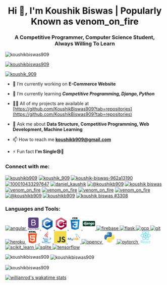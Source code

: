 <h1 align="center">Hi 👋, I'm Koushik Biswas | Popularly Known as venom_on_fire</h1>
<h3 align="center">A Competitive Programmer, Computer Science Student, Always Willing To Learn</h3>

<p align="left"> <img src="https://komarev.com/ghpvc/?username=koushikbiswas909&label=Profile%20views&color=0e75b6&style=flat" alt="koushikbiswas909" height="30" width="300"  /> </p>

<p align="left"> <a href="https://github.com/ryo-ma/github-profile-trophy"><img src="https://github-profile-trophy.vercel.app/?username=koushikbiswas909" alt="koushikbiswas909" /></a> </p>

<p align="left"> <a href="https://twitter.com/koushik_909" target="blank"><img src="https://img.shields.io/twitter/follow/koushik_909?logo=twitter&style=for-the-badge" alt="koushik_909" /></a> </p>

- 🔭 I’m currently working on **E-Commerce Website**

- 🌱 I’m currently learning ***Competitive Programming, Django, Python***

- 👨‍💻 All of my projects are available at [https://github.com/KoushikBiswas909?tab=repositories](https://github.com/KoushikBiswas909?tab=repositories)

- 💬 Ask me about **Data Structure, Competitive Programming, Web Development, Machine Learning**

- 📫 How to reach me **koushikb909@gmail.com**

- ⚡ Fun fact **I'm Single😢🤗**

<h3 align="left">Connect with me:</h3>
<p align="left">
<a href="https://dev.to/koushikb909" target="blank"><img align="center" src="https://cdn.jsdelivr.net/npm/simple-icons@3.0.1/icons/dev-dot-to.svg" alt="koushikb909" height="30" width="40" /></a>
<a href="https://twitter.com/koushik_909" target="blank"><img align="center" src="https://raw.githubusercontent.com/rahuldkjain/github-profile-readme-generator/master/src/images/icons/Social/twitter.svg" alt="koushik_909" height="30" width="40" /></a>
<a href="https://linkedin.com/in/koushik-biswas-962a13190" target="blank"><img align="center" src="https://raw.githubusercontent.com/rahuldkjain/github-profile-readme-generator/master/src/images/icons/Social/linked-in-alt.svg" alt="koushik-biswas-962a13190" height="30" width="40" /></a>
<a href="https://fb.com/100010433297647" target="blank"><img align="center" src="https://raw.githubusercontent.com/rahuldkjain/github-profile-readme-generator/master/src/images/icons/Social/facebook.svg" alt="100010433297647" height="30" width="40" /></a>
<a href="https://instagram.com/daniel_kaushik" target="blank"><img align="center" src="https://raw.githubusercontent.com/rahuldkjain/github-profile-readme-generator/master/src/images/icons/Social/instagram.svg" alt="daniel_kaushik" height="30" width="40" /></a>
<a href="https://medium.com/@koushikb909" target="blank"><img align="center" src="https://raw.githubusercontent.com/rahuldkjain/github-profile-readme-generator/master/src/images/icons/Social/medium.svg" alt="@koushikb909" height="30" width="40" /></a>
<a href="https://www.youtube.com/c/koushik biswas" target="blank"><img align="center" src="https://raw.githubusercontent.com/rahuldkjain/github-profile-readme-generator/master/src/images/icons/Social/youtube.svg" alt="koushik biswas" height="30" width="40" /></a>
<a href="https://www.codechef.com/users/venom_on_fire" target="blank"><img align="center" src="https://cdn.jsdelivr.net/npm/simple-icons@3.1.0/icons/codechef.svg" alt="venom_on_fire" height="30" width="40" /></a>
<a href="https://www.hackerrank.com/venom_on_fire" target="blank"><img align="center" src="https://raw.githubusercontent.com/rahuldkjain/github-profile-readme-generator/master/src/images/icons/Social/hackerrank.svg" alt="venom_on_fire" height="30" width="40" /></a>
<a href="https://codeforces.com/profile/venom_on_fire" target="blank"><img align="center" src="https://cdn.jsdelivr.net/npm/simple-icons@3.0.1/icons/codeforces.svg" alt="venom_on_fire" height="30" width="40" /></a>
<a href="https://www.leetcode.com/venom_on_fire" target="blank"><img align="center" src="https://raw.githubusercontent.com/rahuldkjain/github-profile-readme-generator/master/src/images/icons/Social/leet-code.svg" alt="venom_on_fire" height="30" width="40" /></a>
<a href="https://www.hackerearth.com/@koushikb909" target="blank"><img align="center" src="https://raw.githubusercontent.com/rahuldkjain/github-profile-readme-generator/master/src/images/icons/Social/hackerearth.svg" alt="@koushikb909" height="30" width="40" /></a>
<a href="https://auth.geeksforgeeks.org/user/koushikb909" target="blank"><img align="center" src="https://raw.githubusercontent.com/rahuldkjain/github-profile-readme-generator/master/src/images/icons/Social/geeks-for-geeks.svg" alt="koushikb909" height="30" width="40" /></a>
<a href="https://discord.gg/koushik biswas #3308" target="blank"><img align="center" src="https://raw.githubusercontent.com/rahuldkjain/github-profile-readme-generator/master/src/images/icons/Social/discord.svg" alt="koushik biswas #3308" height="30" width="40" /></a>
</p>

<h3 align="left">Languages and Tools:</h3>
<p align="left"> <a href="https://angular.io" target="_blank"> <img src="https://angular.io/assets/images/logos/angular/angular.svg" alt="angular" width="40" height="40"/> </a> <a href="https://getbootstrap.com" target="_blank"> <img src="https://raw.githubusercontent.com/devicons/devicon/master/icons/bootstrap/bootstrap-plain-wordmark.svg" alt="bootstrap" width="40" height="40"/> </a> <a href="https://www.cprogramming.com/" target="_blank"> <img src="https://raw.githubusercontent.com/devicons/devicon/master/icons/c/c-original.svg" alt="c" width="40" height="40"/> </a> <a href="https://www.w3schools.com/cpp/" target="_blank"> <img src="https://raw.githubusercontent.com/devicons/devicon/master/icons/cplusplus/cplusplus-original.svg" alt="cplusplus" width="40" height="40"/> </a> <a href="https://www.w3schools.com/css/" target="_blank"> <img src="https://raw.githubusercontent.com/devicons/devicon/master/icons/css3/css3-original-wordmark.svg" alt="css3" width="40" height="40"/> </a> <a href="https://www.djangoproject.com/" target="_blank"> <img src="https://raw.githubusercontent.com/devicons/devicon/master/icons/django/django-original.svg" alt="django" width="40" height="40"/> </a> <a href="https://firebase.google.com/" target="_blank"> <img src="https://www.vectorlogo.zone/logos/firebase/firebase-icon.svg" alt="firebase" width="40" height="40"/> </a> <a href="https://flask.palletsprojects.com/" target="_blank"> <img src="https://www.vectorlogo.zone/logos/pocoo_flask/pocoo_flask-icon.svg" alt="flask" width="40" height="40"/> </a> <a href="https://cloud.google.com" target="_blank"> <img src="https://www.vectorlogo.zone/logos/google_cloud/google_cloud-icon.svg" alt="gcp" width="40" height="40"/> </a> <a href="https://git-scm.com/" target="_blank"> <img src="https://www.vectorlogo.zone/logos/git-scm/git-scm-icon.svg" alt="git" width="40" height="40"/> </a> <a href="https://heroku.com" target="_blank"> <img src="https://www.vectorlogo.zone/logos/heroku/heroku-icon.svg" alt="heroku" width="40" height="40"/> </a> <a href="https://www.w3.org/html/" target="_blank"> <img src="https://raw.githubusercontent.com/devicons/devicon/master/icons/html5/html5-original-wordmark.svg" alt="html5" width="40" height="40"/> </a> <a href="https://www.java.com" target="_blank"> <img src="https://raw.githubusercontent.com/devicons/devicon/master/icons/java/java-original.svg" alt="java" width="40" height="40"/> </a> <a href="https://developer.mozilla.org/en-US/docs/Web/JavaScript" target="_blank"> <img src="https://raw.githubusercontent.com/devicons/devicon/master/icons/javascript/javascript-original.svg" alt="javascript" width="40" height="40"/> </a> <a href="https://www.mysql.com/" target="_blank"> <img src="https://raw.githubusercontent.com/devicons/devicon/master/icons/mysql/mysql-original-wordmark.svg" alt="mysql" width="40" height="40"/> </a> <a href="https://opencv.org/" target="_blank"> <img src="https://www.vectorlogo.zone/logos/opencv/opencv-icon.svg" alt="opencv" width="40" height="40"/> </a> <a href="https://www.python.org" target="_blank"> <img src="https://raw.githubusercontent.com/devicons/devicon/master/icons/python/python-original.svg" alt="python" width="40" height="40"/> </a> <a href="https://pytorch.org/" target="_blank"> <img src="https://www.vectorlogo.zone/logos/pytorch/pytorch-icon.svg" alt="pytorch" width="40" height="40"/> </a> <a href="https://reactjs.org/" target="_blank"> <img src="https://raw.githubusercontent.com/devicons/devicon/master/icons/react/react-original-wordmark.svg" alt="react" width="40" height="40"/> </a> <a href="https://scikit-learn.org/" target="_blank"> <img src="https://upload.wikimedia.org/wikipedia/commons/0/05/Scikit_learn_logo_small.svg" alt="scikit_learn" width="40" height="40"/> </a> <a href="https://www.sqlite.org/" target="_blank"> <img src="https://www.vectorlogo.zone/logos/sqlite/sqlite-icon.svg" alt="sqlite" width="40" height="40"/> </a> <a href="https://www.tensorflow.org" target="_blank"> <img src="https://www.vectorlogo.zone/logos/tensorflow/tensorflow-icon.svg" alt="tensorflow" width="40" height="40"/> </a> </p>

<p><img align="left" src="https://github-readme-stats.vercel.app/api/top-langs?username=koushikbiswas909&theme=merko&show_icons=true&locale=en&layout=compact" alt="koushikbiswas909" /></p>

<p>&nbsp;<img align="center" src="https://github-readme-stats.vercel.app/api?username=koushikbiswas909&theme=highcontrast&show_icons=true&locale=en" alt="koushikbiswas909" /></p>

<p><img align="center" src="https://github-readme-streak-stats.herokuapp.com/?user=koushikbiswas909&theme=radical" alt="koushikbiswas909" /></p>

[![willianrod's wakatime stats](https://github-readme-stats.vercel.app/api/wakatime?username=venom_on_fire&theme=chartreuse-dark)](https://github.com/anuraghazra/github-readme-stats)
